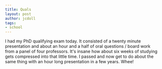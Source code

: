 ```yaml
---
title: Quals
layout: post
author: jcdoll
tags:
- school
---
```


I had my PhD qualifying exam today. It consisted of a twenty minute presentation and about an hour and a half of oral questions / board work from a panel of four professors. It's insane how about six weeks of studying gets compressed into that little time. I passed and now get to do about the same thing with an hour long presentation in a few years. Whee!
